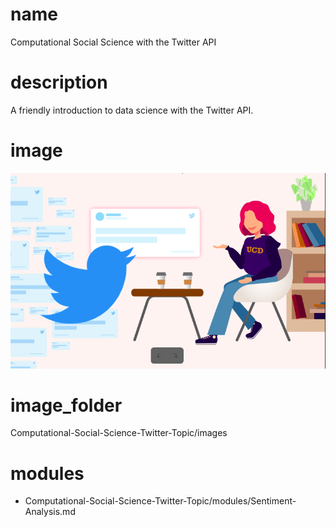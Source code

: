 # name
Computational Social Science with the Twitter API

# description
A friendly introduction to data science with the Twitter API. 

# image
<img src="images/TwitterTopicPic.png"/>
    

# image_folder
Computational-Social-Science-Twitter-Topic/images    
# modules
* Computational-Social-Science-Twitter-Topic/modules/Sentiment-Analysis.md
  